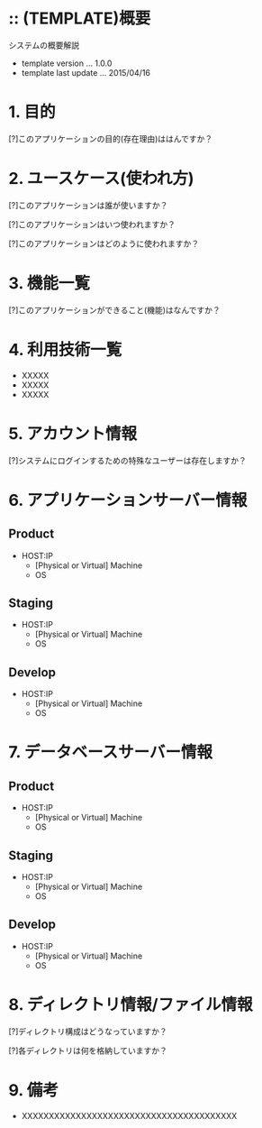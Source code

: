 
:: (TEMPLATE)概要
===

システムの概要解説

- template version ... 1.0.0
- template last update ... 2015/04/16

# 1. 目的

[?]このアプリケーションの目的(存在理由)ははんですか？

# 2. ユースケース(使われ方)

[?]このアプリケーションは誰が使いますか？

[?]このアプリケーションはいつ使われますか？

[?]このアプリケーションはどのように使われますか？

# 3. 機能一覧

[?]このアプリケーションができること(機能)はなんですか？

# 4. 利用技術一覧

- XXXXX
- XXXXX
- XXXXX

# 5. アカウント情報

[?]システムにログインするための特殊なユーザーは存在しますか？

# 6. アプリケーションサーバー情報

## Product

- HOST:IP
    - [Physical or Virtual] Machine
    - OS

## Staging

- HOST:IP
    - [Physical or Virtual] Machine
    - OS

## Develop

- HOST:IP
    - [Physical or Virtual] Machine
    - OS

# 7. データベースサーバー情報

## Product

- HOST:IP
    - [Physical or Virtual] Machine
    - OS

## Staging

- HOST:IP
    - [Physical or Virtual] Machine
    - OS

## Develop

- HOST:IP
    - [Physical or Virtual] Machine
    - OS

# 8. ディレクトリ情報/ファイル情報
    
[?]ディレクトリ構成はどうなっていますか？

[?]各ディレクトリは何を格納していますか？

# 9. 備考

- XXXXXXXXXXXXXXXXXXXXXXXXXXXXXXXXXXXXXXXX
